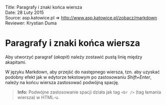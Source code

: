Title: 		Paragrafy i znaki końca wiersza  
Date: 		28 Luty 2015  
Source:     asp.katowice.pl => http://www.asp.katowice.pl/zobacz/markdown   
Reviewer:	Krystian Duma  

# Paragrafy i znaki końca wiersza

Aby utworzyć paragraf (*akapit*) należy zostawić pustą linię między akapitami.

W języku Markdown, aby przejść do następnego wiersza, tzn. 
aby uzyskać podobny efekt jak w edytorze tekstowym po zastosowaniu *Shift+Enter*, 
należy na końcu wiersza zastosować podwójną spację. 

> **Info:** Podwójne zastosowanie spacji działa jak tag `<br />` (tag łamania wiersza) w HTML-u.

